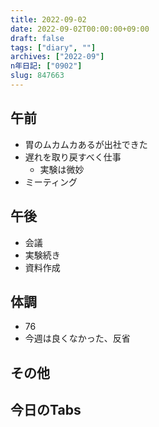 ```yaml
---
title: 2022-09-02
date: 2022-09-02T00:00:00+09:00
draft: false
tags: ["diary", ""]
archives: ["2022-09"]
n年日記: ["0902"]
slug: 847663
---
```

## 午前
- 胃のムカムカあるが出社できた
- 遅れを取り戻すべく仕事
  - 実験は微妙
- ミーティング
## 午後
- 会議
- 実験続き
- 資料作成
## 体調
- 76
- 今週は良くなかった、反省
## その他
## 今日のTabs